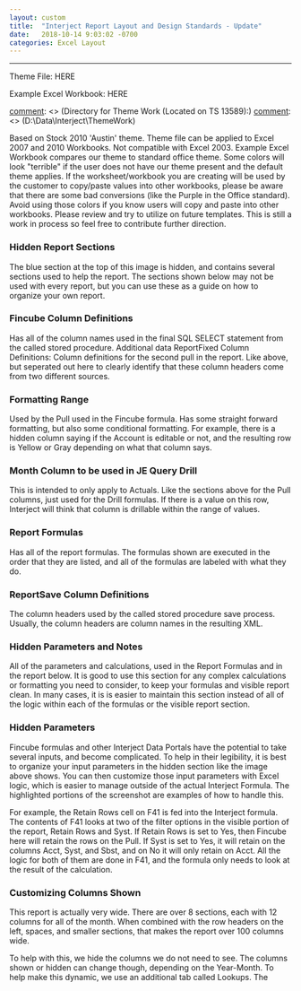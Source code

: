 ```yaml
---
layout: custom
title:  "Interject Report Layout and Design Standards - Update"
date:   2018-10-14 9:03:02 -0700
categories: Excel Layout
---
```

---
Theme File: HERE

Example Excel Workbook: HERE

[comment]: <> (Directory for Theme Work (Located on TS 13589):)
[comment]: <> (D:\Data\Interject\ThemeWork)

Based on Stock 2010 'Austin' theme.
Theme file can be applied to Excel 2007 and 2010 Workbooks.  Not compatible with Excel 2003.
Example Excel Workbook compares our theme to standard office theme.  Some colors will look "terrible" if the user does not have our theme present and the default theme applies.  If the worksheet/workbook you are creating will be used by the customer to copy/paste values into other workbooks, please be aware that there are some bad conversions (like the Purple in the Office standard).  Avoid using those colors if you know users will copy and paste into other workbooks.
Please review and try to utilize on future templates.  This is still a work in process so feel free to contribute further direction.



[comment]: <> (### How to format and organize complicated reports.)
[comment]: <> (Example Report: Projections Template)

### Hidden Report Sections
The blue section at the top of this image is hidden, and contains several sections used to help the report. The sections shown below may not be used with every report, but you can use these as a guide on how to organize your own report.


### Fincube Column Definitions

Has all of the column names used in the final SQL SELECT statement from the called stored procedure.
Additional data ReportFixed Column Definitions: Column definitions for the second pull in the report. Like above, but seperated out here to clearly identify that these column headers come from two different sources.

### Formatting Range 

Used by the Pull used in the Fincube formula. Has some straight forward formatting, but also some conditional formatting. For example, there is a hidden column saying if the Account is editable or not, and the resulting row is Yellow or Gray depending on what that column says.

### Month Column to be used in JE Query Drill 

This is intended to only apply to Actuals. Like the sections above for the Pull columns, just used for the Drill formulas. If there is a value on this row, Interject will think that column is drillable within the range of values.

### Report Formulas

Has all of the report formulas. The formulas shown are executed in the order that they are listed, and all of the formulas are labeled with what they do.

### ReportSave Column Definitions

The column headers used by the called stored procedure save process. Usually, the column headers are column names in the resulting XML. 

### Hidden Parameters and Notes

All of the parameters and calculations, used in the Report Formulas and in the report below. It is good to use this section for any complex calculations or formatting you need to consider, to keep your formulas and visible report clean. In many cases, it is is easier to maintain this section instead of all of the logic within each of the formulas or the visible report section.

### Hidden Parameters

Fincube formulas and other Interject Data Portals have the potential to take several inputs, and become complicated. To help in their legibility, it is best to organize your input parameters in the hidden section like the image above shows. You can then customize those input parameters with Excel logic, which is easier to manage outside of the actual Interject Formula. The highlighted portions of the screenshot are examples of how to handle this.

For example, the Retain Rows cell on F41 is fed into the Interject formula. The contents of F41 looks at two of the filter options in the visible portion of the report, Retain Rows and Syst. If Retain Rows is set to Yes, then Fincube here will retain the rows on the Pull. If Syst is set to Yes, it will retain on the columns Acct, Syst, and Sbst, and on No it will only retain on Acct. All the logic for both of them are done in F41, and the formula only needs to look at the result of the calculation.

### Customizing Columns Shown

This report is actually very wide. There are over 8 sections, each with 12 columns for all of the month. When combined with the row headers on the left, spaces, and smaller sections, that makes the report over 100 columns wide.
 
To help with this, we hide the columns we do not need to see. The columns shown or hidden can change though, depending on the Year-Month. To help make this dynamic, we use an additional tab called Lookups. The 
 


